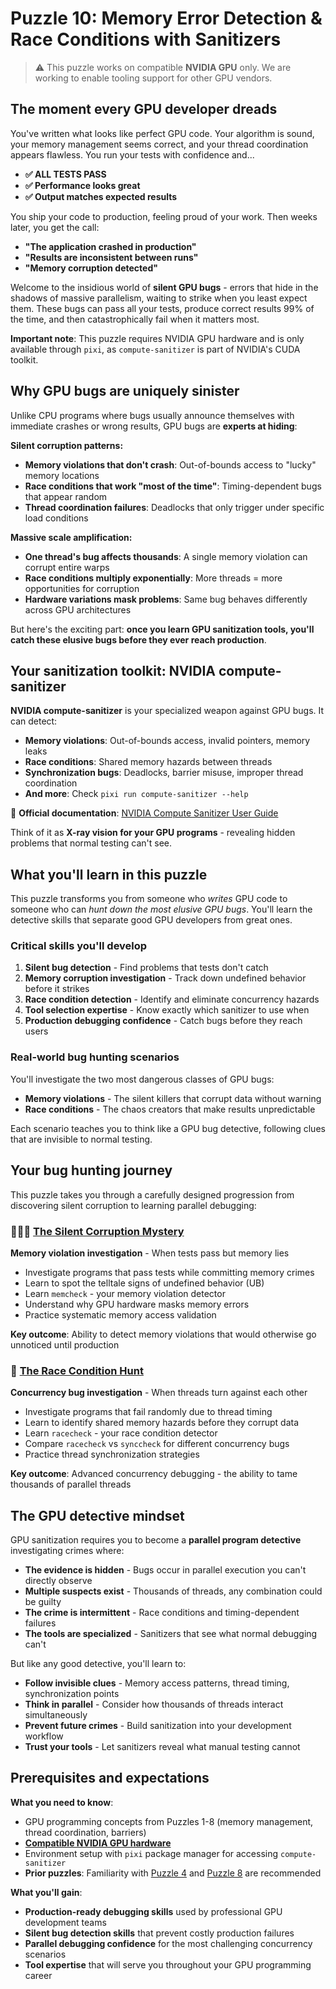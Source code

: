# Puzzle 10: Memory Error Detection & Race Conditions with Sanitizers

> ⚠️ This puzzle works on compatible **NVIDIA GPU** only. We are working to enable tooling support for other GPU vendors.

## The moment every GPU developer dreads

You've written what looks like perfect GPU code. Your algorithm is sound, your memory management seems correct, and your thread coordination appears flawless. You run your tests with confidence and...

- **✅ ALL TESTS PASS**
- **✅ Performance looks great**
- **✅ Output matches expected results**

You ship your code to production, feeling proud of your work. Then weeks later, you get the call:

- **"The application crashed in production"**
- **"Results are inconsistent between runs"**
- **"Memory corruption detected"**

Welcome to the insidious world of **silent GPU bugs** - errors that hide in the shadows of massive parallelism, waiting to strike when you least expect them. These bugs can pass all your tests, produce correct results 99% of the time, and then catastrophically fail when it matters most.

**Important note**: This puzzle requires NVIDIA GPU hardware and is only available through `pixi`, as `compute-sanitizer` is part of NVIDIA's CUDA toolkit.

## Why GPU bugs are uniquely sinister

Unlike CPU programs where bugs usually announce themselves with immediate crashes or wrong results, GPU bugs are **experts at hiding**:

**Silent corruption patterns:**

- **Memory violations that don't crash**: Out-of-bounds access to "lucky" memory locations
- **Race conditions that work "most of the time"**: Timing-dependent bugs that appear random
- **Thread coordination failures**: Deadlocks that only trigger under specific load conditions

**Massive scale amplification:**

- **One thread's bug affects thousands**: A single memory violation can corrupt entire warps
- **Race conditions multiply exponentially**: More threads = more opportunities for corruption
- **Hardware variations mask problems**: Same bug behaves differently across GPU architectures

But here's the exciting part: **once you learn GPU sanitization tools, you'll catch these elusive bugs before they ever reach production**.

## Your sanitization toolkit: NVIDIA compute-sanitizer

**NVIDIA compute-sanitizer** is your specialized weapon against GPU bugs. It can detect:

- **Memory violations**: Out-of-bounds access, invalid pointers, memory leaks
- **Race conditions**: Shared memory hazards between threads
- **Synchronization bugs**: Deadlocks, barrier misuse, improper thread coordination
- **And more**: Check `pixi run compute-sanitizer --help`

📖 **Official documentation**: [NVIDIA Compute Sanitizer User Guide](https://docs.nvidia.com/compute-sanitizer/ComputeSanitizer/index.html)

Think of it as **X-ray vision for your GPU programs** - revealing hidden problems that normal testing can't see.

## What you'll learn in this puzzle

This puzzle transforms you from someone who *writes* GPU code to someone who can *hunt down the most elusive GPU bugs*. You'll learn the detective skills that separate good GPU developers from great ones.

### **Critical skills you'll develop**

1. **Silent bug detection** - Find problems that tests don't catch
2. **Memory corruption investigation** - Track down undefined behavior before it strikes
3. **Race condition detection** - Identify and eliminate concurrency hazards
4. **Tool selection expertise** - Know exactly which sanitizer to use when
5. **Production debugging confidence** - Catch bugs before they reach users

### **Real-world bug hunting scenarios**

You'll investigate the two most dangerous classes of GPU bugs:

- **Memory violations** - The silent killers that corrupt data without warning
- **Race conditions** - The chaos creators that make results unpredictable

Each scenario teaches you to think like a GPU bug detective, following clues that are invisible to normal testing.

## Your bug hunting journey

This puzzle takes you through a carefully designed progression from discovering silent corruption to learning parallel debugging:

### 👮🏼‍♂️ [The Silent Corruption Mystery](./memcheck.md)

**Memory violation investigation** - When tests pass but memory lies

- Investigate programs that pass tests while committing memory crimes
- Learn to spot the telltale signs of undefined behavior (UB)
- Learn `memcheck` - your memory violation detector
- Understand why GPU hardware masks memory errors
- Practice systematic memory access validation

**Key outcome**: Ability to detect memory violations that would otherwise go unnoticed until production

### 🏁 [The Race Condition Hunt](./racecheck.md)

**Concurrency bug investigation** - When threads turn against each other

- Investigate programs that fail randomly due to thread timing
- Learn to identify shared memory hazards before they corrupt data
- Learn `racecheck` - your race condition detector
- Compare `racecheck` vs `synccheck` for different concurrency bugs
- Practice thread synchronization strategies

**Key outcome**: Advanced concurrency debugging - the ability to tame thousands of parallel threads

## The GPU detective mindset

GPU sanitization requires you to become a **parallel program detective** investigating crimes where:

- **The evidence is hidden** - Bugs occur in parallel execution you can't directly observe
- **Multiple suspects exist** - Thousands of threads, any combination could be guilty
- **The crime is intermittent** - Race conditions and timing-dependent failures
- **The tools are specialized** - Sanitizers that see what normal debugging can't

But like any good detective, you'll learn to:

- **Follow invisible clues** - Memory access patterns, thread timing, synchronization points
- **Think in parallel** - Consider how thousands of threads interact simultaneously
- **Prevent future crimes** - Build sanitization into your development workflow
- **Trust your tools** - Let sanitizers reveal what manual testing cannot

## Prerequisites and expectations

**What you need to know**:

- GPU programming concepts from Puzzles 1-8 (memory management, thread coordination, barriers)
- **[Compatible NVIDIA GPU hardware](https://docs.modular.com/max/faq#gpu-requirements)**
- Environment setup with `pixi` package manager for accessing `compute-sanitizer`
- **Prior puzzles**: Familiarity with [Puzzle 4](../puzzle_04/introduction_layout_tensor.md) and [Puzzle 8](../puzzle_08/layout_tensor.md) are recommended

**What you'll gain**:

- **Production-ready debugging skills** used by professional GPU development teams
- **Silent bug detection skills** that prevent costly production failures
- **Parallel debugging confidence** for the most challenging concurrency scenarios
- **Tool expertise** that will serve you throughout your GPU programming career
